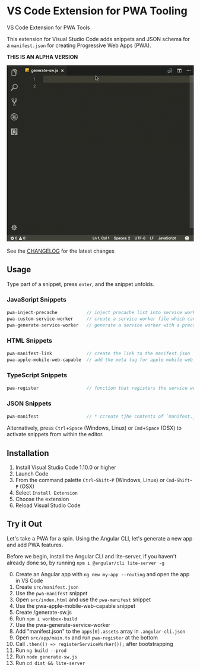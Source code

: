 # VS Code Extension for PWA Tooling
VS Code Extension for PWA Tools

This extension for Visual Studio Code adds snippets and JSON schema for a `manifest.json` for creating Progressive Web Apps (PWA).

**THIS IS AN ALPHA VERSION**

![Use Extension](images/inject-precache.gif)

See the [CHANGELOG](CHANGELOG.md) for the latest changes

## Usage
Type part of a snippet, press `enter`, and the snippet unfolds.

### JavaScript Snippets
```javascript
pwa-inject-precache           // inject precache list into service worker
pwa-custom-service-worker     // create a service worker file which can be extended
pwa-generate-service-worker   // generate a service worker with a precache manifest
```

### HTML Snippets
```javascript
pwa-manifest-link             // create the link to the manifest.json
pwa-apple-mobile-web-capable  // add the meta tag for apple mobile web capable
```

### TypeScript Snippets
```javascript
pwa-register                  // function that registers the service worker
```

### JSON Snippets
```javascript
pwa-manifest                  // * ccreate tjhe contents of `manifest.json`
```

Alternatively, press `Ctrl`+`Space` (Windows, Linux) or `Cmd`+`Space` (OSX) to activate snippets from within the editor.

## Installation

1. Install Visual Studio Code 1.10.0 or higher
2. Launch Code
3. From the command palette `Ctrl`-`Shift`-`P` (Windows, Linux) or `Cmd`-`Shift`-`P` (OSX)
4. Select `Install Extension`
5. Choose the extension
6. Reload Visual Studio Code

## Try it Out

Let's take a PWA for a spin. Using the Angular CLI, let's generate a new app and add PWA features.

Before we begin, install the Angular CLI and lite-server, if you haven't already done so, by running `npm i @angular/cli lite-server -g`

0. Create an Angular app with `ng new my-app --routing` and open the app in VS Code
1. Create `src/manifest.json`
2. Use the `pwa-manifest` snippet
3. Open `src/index.html` and use the `pwa-manifest` snippet
4. Use the pwa-apple-mobile-web-capable snippet
5. Create /generate-sw.js
6. Run `npm i workbox-build`
7. Use the pwa-generate-service-worker
8. Add "manifest.json" to the `apps[0].assets` array in `.angular-cli.json`
9. Open `src/app/main.ts` and run `pwa-register` at the bottom
10. Call `.then(() => registerServiceWorker());` after bootstrapping
11. Run `ng build --prod`
12. Run `node generate-sw.js`
13. Run `cd dist && lite-server`




